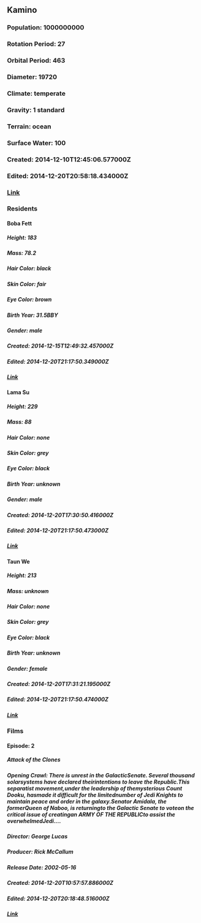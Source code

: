 ## Kamino
### Population: 1000000000
### Rotation Period: 27
### Orbital Period: 463
### Diameter: 19720
### Climate: temperate
### Gravity: 1 standard
### Terrain: ocean
### Surface Water: 100
### Created: 2014-12-10T12:45:06.577000Z
### Edited: 2014-12-20T20:58:18.434000Z
### [Link](https://swapi.dev/api/planets/10/)
### Residents
#### Boba Fett
##### Height: 183
##### Mass: 78.2
##### Hair Color: black
##### Skin Color: fair
##### Eye Color: brown
##### Birth Year: 31.5BBY
##### Gender: male
##### Created: 2014-12-15T12:49:32.457000Z
##### Edited: 2014-12-20T21:17:50.349000Z
##### [Link](https://swapi.dev/api/people/22/)
#### Lama Su
##### Height: 229
##### Mass: 88
##### Hair Color: none
##### Skin Color: grey
##### Eye Color: black
##### Birth Year: unknown
##### Gender: male
##### Created: 2014-12-20T17:30:50.416000Z
##### Edited: 2014-12-20T21:17:50.473000Z
##### [Link](https://swapi.dev/api/people/72/)
#### Taun We
##### Height: 213
##### Mass: unknown
##### Hair Color: none
##### Skin Color: grey
##### Eye Color: black
##### Birth Year: unknown
##### Gender: female
##### Created: 2014-12-20T17:31:21.195000Z
##### Edited: 2014-12-20T21:17:50.474000Z
##### [Link](https://swapi.dev/api/people/73/)
### Films
#### Episode: 2
##### Attack of the Clones
##### Opening Crawl: There is unrest in the GalacticSenate. Several thousand solarsystems have declared theirintentions to leave the Republic.This separatist movement,under the leadership of themysterious Count Dooku, hasmade it difficult for the limitednumber of Jedi Knights to maintain peace and order in the galaxy.Senator Amidala, the formerQueen of Naboo, is returningto the Galactic Senate to voteon the critical issue of creatingan ARMY OF THE REPUBLICto assist the overwhelmedJedi....
##### Director: George Lucas
##### Producer: Rick McCallum
##### Release Date: 2002-05-16
##### Created: 2014-12-20T10:57:57.886000Z
##### Edited: 2014-12-20T20:18:48.516000Z
##### [Link](https://swapi.dev/api/films/5/)
